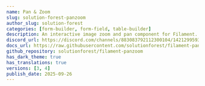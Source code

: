 ```yaml
---
name: Pan & Zoom
slug: solution-forest-panzoom
author_slug: solution-forest
categories: [form-builder, form-field, table-builder]
description: An interactive image zoom and pan component for Filament. This package provides a beautiful, responsive image viewer with smooth zoom and pan functionality, perfect for viewing receipts, documents, or any images that require detailed inspection.
discord_url: https://discord.com/channels/883083792112300104/1421299593089650758
docs_url: https://raw.githubusercontent.com/solutionforest/filament-panzoom/refs/heads/main/README.md
github_repository: solutionforest/filament-panzoom
has_dark_theme: true
has_translations: true
versions: [3, 4]
publish_date: 2025-09-26
---
```

